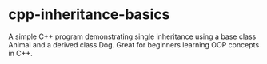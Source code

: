 # cpp-inheritance-basics
A simple C++ program demonstrating single inheritance using a base class Animal and a derived class Dog. Great for beginners learning OOP concepts in C++.
